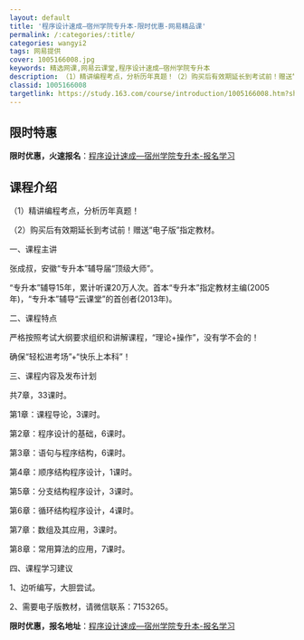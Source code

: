 ```yaml
---
layout: default
title: '程序设计速成—宿州学院专升本-限时优惠-网易精品课'
permalink: /:categories/:title/
categories: wangyi2
tags: 网易提供
cover: 1005166008.jpg
keywords: 精选网课,网易云课堂,程序设计速成—宿州学院专升本
description: （1）精讲编程考点，分析历年真题！（2）购买后有效期延长到考试前！赠送“电子版”指定教材。一、课程主讲张成叔，安徽“专升
classid: 1005166008
targetlink: https://study.163.com/course/introduction/1005166008.htm?share=1&shareId=1025206652&utm_campaign=share&utm_medium=iphoneShare&utm_source=&utm_u=1025206652
---
```


## 限时特惠

**限时优惠，火速报名**：[程序设计速成—宿州学院专升本-报名学习](https://study.163.com/course/introduction/1005166008.htm?share=1&shareId=1025206652&utm_campaign=share&utm_medium=iphoneShare&utm_source=&utm_u=1025206652)

## 课程介绍

（1）精讲编程考点，分析历年真题！

（2）购买后有效期延长到考试前！赠送“电子版”指定教材。



一、课程主讲

  张成叔，安徽“专升本”辅导届“顶级大师”。

  “专升本”辅导15年，累计听课20万人次。首本“专升本”指定教材主编(2005年)，“专升本”辅导“云课堂”的首创者(2013年)。

二、课程特点

  严格按照考试大纲要求组织和讲解课程，“理论+操作”，没有学不会的！

  确保“轻松进考场”+“快乐上本科”！  

三、课程内容及发布计划

  共7章，33课时。

  第1章：课程导论，3课时。

  第2章：程序设计的基础，6课时。

  第3章：语句与程序结构，6课时。

  第4章：顺序结构程序设计，1课时。

  第5章：分支结构程序设计，3课时。

  第6章：循环结构程序设计，4课时。

  第7章：数组及其应用，3课时。

  第8章：常用算法的应用，7课时。

四、课程学习建议

  1、边听编写，大胆尝试。

  2、需要电子版教材，请微信联系：7153265。

**限时优惠，报名地址**：[程序设计速成—宿州学院专升本-报名学习](https://study.163.com/course/introduction/1005166008.htm?share=1&shareId=1025206652&utm_campaign=share&utm_medium=iphoneShare&utm_source=&utm_u=1025206652)

